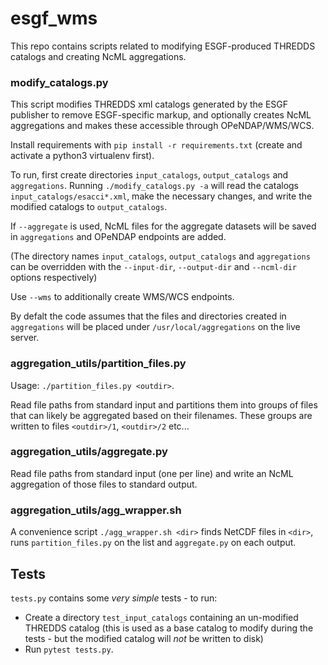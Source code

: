 # esgf_wms

This repo contains scripts related to modifying ESGF-produced THREDDS catalogs
and creating NcML aggregations.

### modify_catalogs.py

This script modifies THREDDS xml catalogs generated by the ESGF publisher to
remove ESGF-specific markup, and optionally creates NcML aggregations and makes
these accessible through OPeNDAP/WMS/WCS.

Install requirements with `pip install -r requirements.txt` (create and activate a python3
virtualenv first).

To run, first create directories `input_catalogs`, `output_catalogs` and `aggregations`.
Running `./modify_catalogs.py -a` will read the catalogs `input_catalogs/esacci*.xml`, make the
necessary changes, and write the modified catalogs to `output_catalogs`.

If `--aggregate` is used, NcML files for the aggregate datasets will be saved in `aggregations` and
OPeNDAP endpoints are added.

(The directory names `input_catalogs`, `output_catalogs` and `aggregations` can be overridden with
the `--input-dir`, `--output-dir` and `--ncml-dir` options respectively)

Use `--wms` to additionally create WMS/WCS endpoints.

By defalt the code assumes that the files and directories created in `aggregations` will be placed
under `/usr/local/aggregations` on the live server.

### aggregation_utils/partition_files.py

Usage: `./partition_files.py <outdir>`.

Read file paths from standard input and partitions them into groups of files that can likely be
aggregated based on their filenames. These groups are written to files `<outdir>/1`, `<outdir>/2`
etc...

### aggregation_utils/aggregate.py

Read file paths from standard input (one per line) and write an NcML aggregation of those files to
standard output.

### aggregation_utils/agg_wrapper.sh

A convenience script `./agg_wrapper.sh <dir>` finds NetCDF files in `<dir>`, runs
`partition_files.py` on the list and `aggregate.py` on each output.

## Tests

`tests.py` contains some *very simple* tests - to run:

* Create a directory `test_input_catalogs` containing an un-modified THREDDS
  catalog (this is used as a base catalog to modify during the tests - but the
  modified catalog will *not* be written to disk)
* Run `pytest tests.py`.
